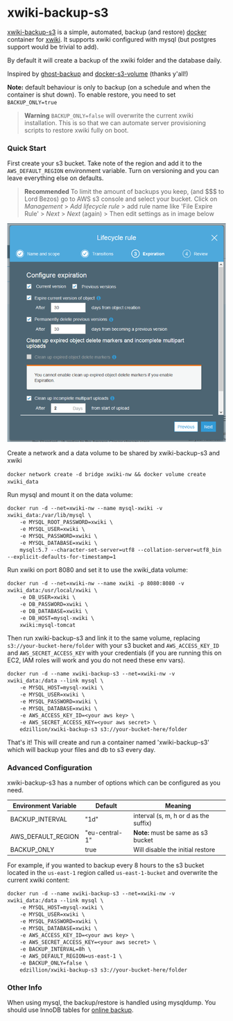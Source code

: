 # xwiki-backup-s3

[xwiki-backup-s3] is a simple, automated, backup (and restore) [docker] container for [xwiki]. It supports xwiki configured with mysql (but postgres support would be trivial to add). 

By default it will create a backup of the xwiki folder and the database daily.

Inspired by [ghost-backup] and [docker-s3-volume] (thanks y'all!)

**Note:** default behaviour is only to backup (on a schedule and when the container is shut down). To enable restore, you need to set `BACKUP_ONLY=true`

> **Warning** `BACKUP_ONLY=false` will overwrite the current xwiki installation. This is so that we can automate server provisioning scripts to restore xwiki fully on boot.

### Quick Start

First create your s3 bucket. Take note of the region and add it to the `AWS_DEFAULT_REGION` environment variable. Turn on versioning and you can leave everything else on defaults.

> **Recommended** To limit the amount of backups you keep, (and $$$ to Lord Bezos) go to AWS s3 console and select your bucket. Click on _Management_ > _Add lifecycle rule_ > add rule name like 'File Expire Rule' > _Next_ > _Next_ (again) > Then edit settings as in image below

![add bucket lifecycle rule](https://raw.githubusercontent.com/edzillion/xwiki-backup-s3/master/readme_screenshot_1.png)

Create a network and a data volume to be shared by xwiki-backup-s3 and xwiki

`docker network create -d bridge xwiki-nw && docker volume create xwiki_data`

Run mysql and mount it on the data volume:

````
docker run -d --net=xwiki-nw --name mysql-xwiki -v xwiki_data:/var/lib/mysql \
    -e MYSQL_ROOT_PASSWORD=xwiki \ 
    -e MYSQL_USER=xwiki \
    -e MYSQL_PASSWORD=xwiki \ 
    -e MYSQL_DATABASE=xwiki \
    mysql:5.7 --character-set-server=utf8 --collation-server=utf8_bin --explicit-defaults-for-timestamp=1
````

Run xwiki on port 8080 and set it to use the xwiki_data volume:

````
docker run -d --net=xwiki-nw --name xwiki -p 8080:8080 -v xwiki_data:/usr/local/xwiki \
    -e DB_USER=xwiki \
    -e DB_PASSWORD=xwiki \
    -e DB_DATABASE=xwiki \
    -e DB_HOST=mysql-xwiki \
    xwiki:mysql-tomcat
````

Then run xwiki-backup-s3 and link it to the same volume, replacing `s3://your-bucket-here/folder` with your s3 bucket and `AWS_ACCESS_KEY_ID` and `AWS_SECRET_ACCESS_KEY` with your credentials (if you are running this on EC2, IAM roles will work and you do not need these env vars). 

````
docker run -d --name xwiki-backup-s3 --net=xwiki-nw -v xwiki_data:/data --link mysql \
    -e MYSQL_HOST=mysql-xwiki \
    -e MYSQL_USER=xwiki \
    -e MYSQL_PASSWORD=xwiki \
    -e MYSQL_DATABASE=xwiki \
    -e AWS_ACCESS_KEY_ID=<your aws key> \
    -e AWS_SECRET_ACCESS_KEY=<your aws secret> \
    edzillion/xwiki-backup-s3 s3://your-bucket-here/folder
````

That's it! This will create and run a container named 'xwiki-backup-s3' which will backup your files and db to s3 every day.

### Advanced Configuration
xwiki-backup-s3 has a number of options which can be configured as you need. 

| Environment Variable  | Default       | Meaning           |
| --------------------- | ------------- | ----------------- | 
| BACKUP_INTERVAL       | "1d"   | interval (s, m, h or d as the suffix)|
| AWS_DEFAULT_REGION       | "eu-central-1"    | **Note:** must be same as s3 bucket|
| BACKUP_ONLY  | true            | Will disable the initial restore|

For example, if you wanted to backup every 8 hours to the s3 bucket located in the `us-east-1` region called `us-east-1-bucket` and overwrite the current xwiki content:

````
docker run -d --name xwiki-backup-s3 --net=xwiki-nw -v xwiki_data:/data --link mysql \
    -e MYSQL_HOST=mysql-xwiki \
    -e MYSQL_USER=xwiki \
    -e MYSQL_PASSWORD=xwiki \
    -e MYSQL_DATABASE=xwiki \
    -e AWS_ACCESS_KEY_ID=<your aws key> \
    -e AWS_SECRET_ACCESS_KEY=<your aws secret> \
    -e BACKUP_INTERVAL=8h \
    -e AWS_DEFAULT_REGION=us-east-1 \
    -e BACKUP_ONLY=false \
    edzillion/xwiki-backup-s3 s3://your-bucket-here/folder
````

### Other Info

When using mysql, the backup/restore is handled using mysqldump. You should use InnoDB tables for [online backup].

 [xwiki-backup-s3]: https://github.com/edzillion/xwiki-backup-s3
 [docker]: https://www.docker.com/
 [xwiki]: https://xwiki.org/
 [ghost-backup]: https://github.com/bennetimo/ghost-backup
 [docker-s3-volume]: https://github.com/elementar/docker-s3-volume
 [online backup]: https://dev.mysql.com/doc/refman/5.5/en/mysqldump.html